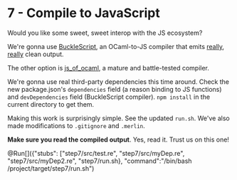 # 7 - Compile to JavaScript

Would you like some sweet, sweet interop with the JS ecosystem?

We're gonna use [BuckleScript](https://github.com/bloomberg/bucklescript), an OCaml-to-JS compiler that emits [really](https://github.com/bloomberg/bucklescript#output), [really](https://github.com/bloomberg/bucklescript-addons) clean output.

The other option is [js_of_ocaml](http://ocsigen.org/js_of_ocaml/), a mature and battle-tested compiler.

We're gonna use real third-party dependencies this time around. Check the new package.json's `dependencies` field (a reason binding to JS functions) and `devDependencies` field (BuckleScript compiler). `npm install` in the current directory to get them.

Making this work is surprisingly simple. See the updated `run.sh`. We've also made modifications to `.gitignore` and `.merlin`.

**Make sure you read the compiled output**. Yes, read it. Trust us on this one!

@Run[]({"stubs": ["step7/src/test.re", "step7/src/myDep.re", "step7/src/myDep2.re", "step7/run.sh}, "command":"/bin/bash /project/target/step7/run.sh")
